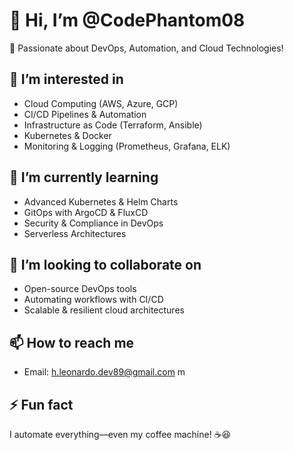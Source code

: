 # 👋 Hi, I’m @CodePhantom08  
🚀 Passionate about DevOps, Automation, and Cloud Technologies!  

## 👀 I’m interested in  
- Cloud Computing (AWS, Azure, GCP)  
- CI/CD Pipelines & Automation  
- Infrastructure as Code (Terraform, Ansible)  
- Kubernetes & Docker  
- Monitoring & Logging (Prometheus, Grafana, ELK)  

## 🌱 I’m currently learning  
- Advanced Kubernetes & Helm Charts  
- GitOps with ArgoCD & FluxCD  
- Security & Compliance in DevOps  
- Serverless Architectures  

## 💞️ I’m looking to collaborate on  
- Open-source DevOps tools  
- Automating workflows with CI/CD  
- Scalable & resilient cloud architectures  

## 📫 How to reach me  
- Email: h.leonardo.dev89@gmail.com 
m  

## ⚡ Fun fact  
I automate everything—even my coffee machine! ☕😆  

